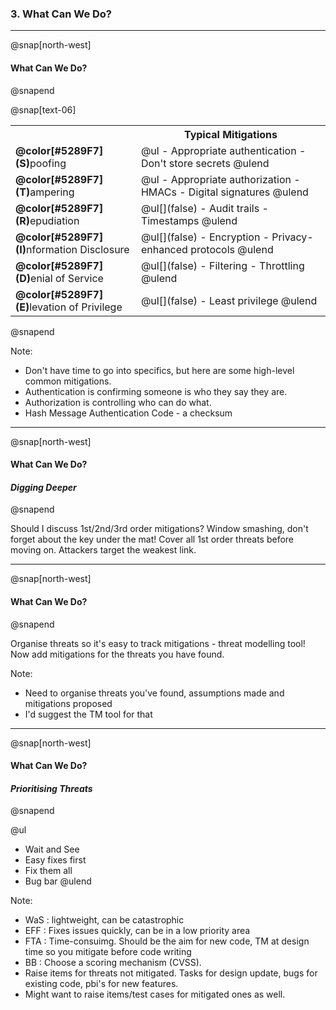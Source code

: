 ### 3. What Can We Do?

---

@snap[north-west]
#### What Can We Do?
@snapend

@snap[text-06]
<table>
  <col width="250">
  <col width="500">
  <tr>
    <th/>
    <th>Typical Mitigations</th>
  </tr>
  <tr>
    <td><b>@color[#5289F7](S)</b>poofing</td>
    <td>
        @ul
        - Appropriate authentication
        - Don't store secrets
        @ulend
    </td>
  </tr>
  <tr>
    <td><b>@color[#5289F7](T)</b>ampering</td>
    <td>
        @ul
        - Appropriate authorization
        - HMACs
        - Digital signatures
        @ulend
    </td>
  </tr>
    <tr>
    <td><b>@color[#5289F7](R)</b>epudiation</td>
    <td class="fragment">
        @ul[](false)
        - Audit trails
        - Timestamps
        @ulend
    </td>
  </tr>
  <tr>
    <td><b>@color[#5289F7](I)</b>nformation Disclosure</td>
    <td class="fragment">
        @ul[](false)
        - Encryption
        - Privacy-enhanced protocols
        @ulend
    </td>
  </tr>
    <tr>
    <td><b>@color[#5289F7](D)</b>enial of Service</td>
    <td class="fragment">
        @ul[](false)
        - Filtering
        - Throttling
        @ulend
    </td>
  </tr>
    <tr>
    <td><b>@color[#5289F7](E)</b>levation of Privilege</td>
    <td class="fragment">
        @ul[](false)
        - Least privilege
        @ulend
    </td>
  </tr>
</table>
@snapend

Note:
- Don't have time to go into specifics, but here are some high-level common mitigations.
- Authentication is confirming someone is who they say they are.
- Authorization is controlling who can do what.
- Hash Message Authentication Code - a checksum

---

@snap[north-west]
#### What Can We Do?
#### *Digging Deeper*
@snapend

Should I discuss 1st/2nd/3rd order mitigations?
Window smashing, don't forget about the key under the mat!
Cover all 1st order threats before moving on.
Attackers target the weakest link.

---

@snap[north-west]
#### What Can We Do?
@snapend

Organise threats so it's easy to track mitigations - threat modelling tool!
Now add mitigations for the threats you have found.

Note:
- Need to organise threats you've found, assumptions made and mitigations proposed
- I'd suggest the TM tool for that

---

@snap[north-west]   
#### What Can We Do?
#### *Prioritising Threats*
@snapend

@ul
- Wait and See
- Easy fixes first
- Fix them all
- Bug bar
@ulend

Note:
- WaS : lightweight, can be catastrophic
- EFF : Fixes issues quickly, can be in a low priority area
- FTA : Time-consuimg. Should be the aim for new code, TM at design time so you mitigate before code writing
- BB : Choose a scoring mechanism (CVSS).
- Raise items for threats not mitigated. Tasks for design update, bugs for existing code, pbi's for new features.
- Might want to raise items/test cases for mitigated ones as well.